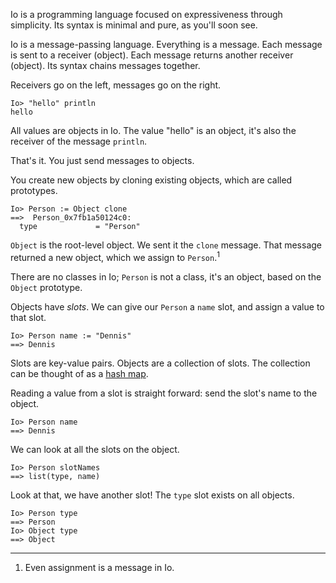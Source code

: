 Io is a programming language focused on expressiveness through simplicity.
Its syntax is minimal and pure, as you'll soon see.

Io is a message-passing language.
Everything is a message.
Each message is sent to a receiver (object).
Each message returns another receiver (object).
Its syntax chains messages together.

Receivers go on the left, messages go on the right.

```io
Io> "hello" println
hello
```

All values are objects in Io.
The value "hello" is an object, it's also the receiver of the message `println`.

That's it. You just send messages to objects.

You create new objects by cloning existing objects, which are called prototypes.

```io
Io> Person := Object clone
==>  Person_0x7fb1a50124c0:
  type             = "Person"
```

`Object` is the root-level object. We sent it the `clone` message.
That message returned a new object, which we assign to `Person`.<sup>1</sup>

There are no classes in Io; `Person` is not a class, it's an object, based on the `Object` prototype.

Objects have _slots_. We can give our `Person` a `name` slot, and assign a value to that slot.

```io
Io> Person name := "Dennis"
==> Dennis
```

Slots are key-value pairs. Objects are a collection of slots.
The collection can be thought of as a [hash map].

Reading a value from a slot is straight forward: send the slot's name to the object.

```io
Io> Person name
==> Dennis
```

We can look at all the slots on the object.
```io
Io> Person slotNames
==> list(type, name)
```

Look at that, we have another slot! The `type` slot exists on all objects.

```io
Io> Person type
==> Person
Io> Object type
==> Object
```

---

1. Even assignment is a message in Io.

[hash map]: https://en.wikipedia.org/wiki/Hash_table
